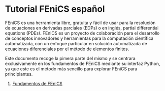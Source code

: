 Tutorial FEniCS español
=========

FEniCS es una herramienta libre, gratuita y fácil de usar para la resolución de ecuaciones en derivadas parciales (EDPs) o en inglés, partial differential equations (PDEs). FEniCS es un proyecto de colaboración para el desarrollo de conceptos innovadores y herramientas para la computación científica automatizada, con un enfoque particular en solución automatizada de ecuaciones diferenciales por el método de elementos finitos.

Este documento recoge la pimera parte del mismo y se centrara exclusivamente en los fundamentos de FEniCS mediante su interfaz Python, ya que este es el método más sencillo para explorar FEniCS para principiantes. 

1. [Fundamentos de FEniCS](http://nbviewer.ipython.org/urls/raw.github.com/franktoffel/FEniCS_ES/master/introduccion-FEniCS.ipynb)

